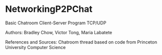 NetworkingP2PChat
=================

Basic Chatroom Client-Server Program TCP/UDP

Authors: Bradley Chow, Victor Tong, Maria Labatete

References and Sources: Chatroom thread based on code from Princeton University Computer Science
